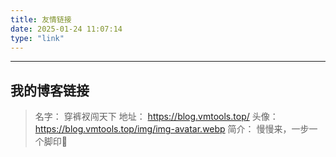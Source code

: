 ```yaml
---
title: 友情链接
date: 2025-01-24 11:07:14
type: "link"
---
```


-----

## 我的博客链接

> 名字： 穿裤衩闯天下
> 地址： https://blog.vmtools.top/
> 头像： https://blog.vmtools.top/img/img-avatar.webp
> 简介： 慢慢来，一步一个脚印👣
